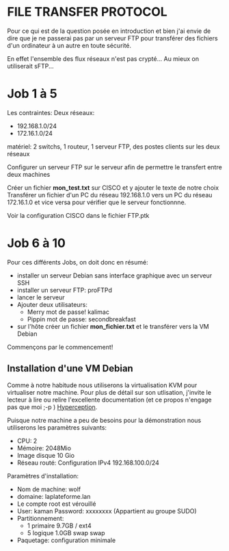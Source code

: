# FILE TRANSFER PROTOCOL
Pour ce qui est de la question posée en introduction et bien j'ai envie de dire
que je ne passerai pas par un serveur FTP pour transférer des
fichiers d'un ordinateur à un autre en toute sécurité.

En effet l'ensemble des flux réseaux n'est pas crypté...
Au mieux on utiliserait sFTP...

# Job 1 à 5
Les contraintes:
Deux réseaux:
- 192.168.1.0/24
- 172.16.1.0/24

matériel: 2 switchs, 1 routeur, 1 serveur FTP, des postes clients sur les deux réseaux

Configurer un serveur FTP sur le serveur afin de permettre le transfert entre deux
machines

Créer un fichier **mon_test.txt** sur CISCO et y ajouter le texte de notre choix
Transférer un fichier d'un PC du réseau 192.168.1.0 vers un PC du réseau 172.16.1.0
et vice versa pour vérifier que le serveur fonctionnne.



Voir la configuration CISCO dans le fichier FTP.ptk

# Job 6 à 10
Pour ces différents Jobs, on doit donc en résumé:
- installer un serveur Debian sans interface graphique avec un serveur SSH
- installer un serveur FTP: proFTPd
- lancer le serveur
- Ajouter deux utilisateurs:
    - Merry     mot de passe! kalimac
    - Pippin    mot de passe: secondbreakfast
- sur l'hôte créer un fichier **mon_fichier.txt** et le transférer vers la VM Debian

Commençons par le commencement!

## Installation d'une VM Debian
Comme à notre habitude nous utiliserons la virtualisation KVM pour virtualiser notre machine.
Pour plus de détail sur son utlisation, j'invite le lecteur à lire ou relire  l'excellente 
documentation (et ce propos n'engage pas que moi ;-p ) [Hyperception](https://github.com/cyril-genisson/Hyperception/blob/main/Documentation-hyperception-GENISSON.pdf).

Puisque notre machine a peu de besoins pour la démonstration nous utiliserons les paramètres suivants:
- CPU: 2
- Mémoire: 2048Mio
- Image disque 10 Gio
- Réseau routé: Configuration IPv4 192.168.100.0/24

Paramètres d'installation:
- Nom de machine: wolf
- domaine: laplateforme.lan
- Le compte root est vérouillé
- User: kaman Password: xxxxxxxx (Appartient au groupe SUDO)
- Partitionnement:
    - 1 primaire 9.7GB / ext4
    - 5 logique 1.0GB swap swap
- Paquetage: configuration minimale

